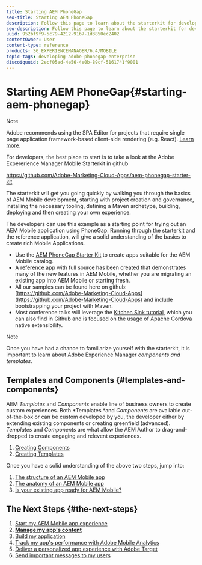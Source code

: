 ```yaml
---
title: Starting AEM PhoneGap
seo-title: Starting AEM PhoneGap
description: Follow this page to learn about the starterkit for developers.
seo-description: Follow this page to learn about the starterkit for developers.
uuid: 952bf9f9-5c79-4212-91b7-1d3850ec2402
contentOwner: User
content-type: reference
products: SG_EXPERIENCEMANAGER/6.4/MOBILE
topic-tags: developing-adobe-phonegap-enterprise
discoiquuid: 2ecf05ed-4e56-4e0b-89cf-5161741f9001
---
```


# Starting AEM PhoneGap{#starting-aem-phonegap}

>[!NOTE]
>
>Adobe recommends using the SPA Editor for projects that require single page application framework-based client-side rendering (e.g. React). [Learn more](/help/sites/developing/using/spa-overview.md).

For developers, the best place to start is to take a look at the Adobe Expererience Manager Mobile Starterkit in github

https://github.com/Adobe-Marketing-Cloud-Apps/aem-phonegap-starter-kit

The starterkit will get you going quickly by walking you through the basics of AEM Mobile development, starting with project creation and governance, installing the necessary tooling, defining a Maven archetype, building, deploying and then creating your own experience.

The developers can use this example as a starting point for trying out an AEM Mobile application using PhoneGap. Running through the starterkit and the reference application, will give a solid understanding of the basics to create rich Mobile Applications.

* Use the [AEM PhoneGap Starter Kit](https://github.com/Adobe-Marketing-Cloud-Apps/aem-phonegap-starter-kit) to create apps suitable for the AEM Mobile catalog.
* A [reference app](https://github.com/Adobe-Marketing-Cloud-Apps/aem-mobile-hybrid-reference) with full source has been created that demonstrates many of the new features in AEM Mobile, whether you are migrating an existing app into AEM Mobile or starting fresh.
* All our samples can be found here on github: [https://github.com/Adobe-Marketing-Cloud-Apps](https://github.com/Adobe-Marketing-Cloud-Apps) and include bootstrapping your project with Maven.
* Most conference talks will leverage the [Kitchen Sink tutorial](https://github.com/blefebvre/aem-phonegap-kitchen-sink), which you can also find in Github and is focused on the usage of Apache Cordova native extensibility.

>[!NOTE]
>
>Once you have had a chance to familiarize yourself with the starterkit, it is important to learn about Adobe Experience Manager *components and templates.*

## Templates and Components {#templates-and-components}

AEM *Templates* and *Components* enable line of business owners to create custom experiences. Both *Templates *and *Components* are available out-of-the-box or can be custom developed by you, the developer either by extending existing components or creating greenfield (advanced). *Templates* and *Components* are what allow the AEM Author to drag-and-dropped to create engaging and relevent experiences.

1. [Creating Components](/help/sites/developing/using/components.md)
1. [Creating Templates](/help/sites/developing/using/templates.md)

Once you have a solid understanding of the above two steps, jump into:

1. [The structure of an AEM Mobile app](/help/mobile/using/phonegap-structure-an-app.md)
1. [The anatomy of an AEM Mobile app](/help/mobile/using/phonegap-apps-arch.md)
1. [Is your existing app ready for AEM Mobile?](/help/mobile/using/phonegap-adding-content-to-imported-app.md)

## The Next Steps {#the-next-steps}

1. [Start my AEM Mobile app experience](/help/mobile/using/starting-aem-phonegap-app.md)
1. **[Manage my app's content](/content/docs/en/aem/6-3/author/authoring-mobile-apps/phonegap/manage-my-apps-content.md)** 
1. [Build my application](/help/mobile/using/building-app-mobile-phonegap.md)
1. [Track my app's performance with Adobe Mobile Analytics](/help/mobile/using/phonegap-intro-to-app-analytics.md)
1. [Deliver a personalized app experience with Adobe Target](/help/mobile/using/phonegap-aem-mobile-content-personalization.md)
1. [Send important messages to my users](/help/mobile/using/phonegap-push-notifications.md)